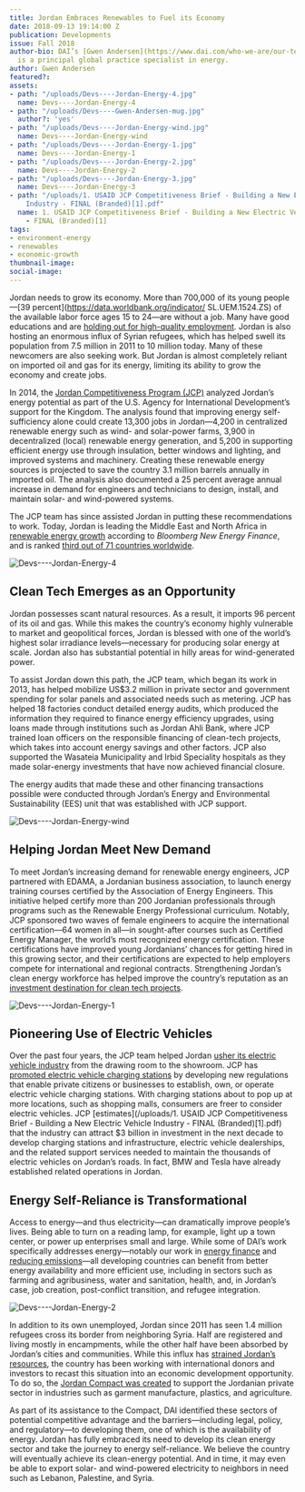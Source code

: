 ```yaml
---
title: Jordan Embraces Renewables to Fuel its Economy
date: 2018-09-13 19:14:00 Z
publication: Developments
issue: Fall 2018
author-bio: DAI’s [Gwen Andersen](https://www.dai.com/who-we-are/our-team/gwen-andersen)
  is a principal global practice specialist in energy.
author: Gwen Andersen
featured?: 
assets:
- path: "/uploads/Devs----Jordan-Energy-4.jpg"
  name: Devs----Jordan-Energy-4
- path: "/uploads/Devs----Gwen-Andersen-mug.jpg"
  author?: 'yes'
- path: "/uploads/Devs----Jordan-Energy-wind.jpg"
  name: Devs----Jordan-Energy-wind
- path: "/uploads/Devs----Jordan-Energy-1.jpg"
  name: Devs----Jordan-Energy-1
- path: "/uploads/Devs----Jordan-Energy-2.jpg"
  name: Devs----Jordan-Energy-2
- path: "/uploads/Devs----Jordan-Energy-3.jpg"
  name: Devs----Jordan-Energy-3
- path: "/uploads/1. USAID JCP Competitiveness Brief - Building a New Electric Vehicle
    Industry - FINAL (Branded)[1].pdf"
  name: 1. USAID JCP Competitiveness Brief - Building a New Electric Vehicle Industry
    - FINAL (Branded)[1]
tags:
- environment-energy
- renewables
- economic-growth
thumbnail-image:
social-image:
---
```


Jordan needs to grow its economy. More than 700,000 of its young people—[39 percent](https://data.worldbank.org/indicator/ SL.UEM.1524.ZS) of the available labor force ages 15 to 24—are without a job. Many have good educations and are [holding out for high-quality employment](http://dai-global-developments.com/articles/addressing-jordans-youth-unemployment-bubble-usaid-program-aligns-workforce-with-emerging-opportunities/). Jordan is also hosting an enormous influx of Syrian refugees, which has helped swell its population from 7.5 million in 2011 to 10 million today. Many of these newcomers are also seeking work. But Jordan is almost completely reliant on imported oil and gas for its energy, limiting its ability to grow the economy and create jobs.




In 2014, the [Jordan Competitiveness Program (JCP)](https://www.dai.com/our-work/projects/jordan-competitiveness-program-jcp) analyzed Jordan’s energy potential as part of the U.S. Agency for International Development’s support for the Kingdom. The analysis found that improving energy self-sufficiency alone could create 13,300 jobs in Jordan—4,200 in centralized renewable energy such as wind- and solar-power farms, 3,900 in decentralized (local) renewable energy generation, and 5,200 in supporting efficient energy use through insulation, better windows and lighting, and improved systems and machinery. Creating these renewable energy sources is projected to save the country 3.1 million barrels annually in imported oil. The analysis also documented a 25 percent average annual increase in demand for engineers and technicians to design, install, and maintain solar- and wind-powered systems.

The JCP team has since assisted Jordan in putting these recommendations to work. Today, Jordan is leading the Middle East and North Africa in [renewable energy growth](https://about.bnef.com/new-energy-outlook/) according to *Bloomberg New Energy Finance*, and is ranked [third out of 71 countries worldwide](http://global-climatescope.org/en/country/jordan/#/enabling-framework). 

![Devs----Jordan-Energy-4](/uploads/Devs----Jordan-Energy-4.jpg "The Oasis500 CleanTech bootcamp assisted by the USAID Jordan Competitiveness Program promoted startups and facilitated access to investors.") 

## Clean Tech Emerges as an Opportunity 

Jordan possesses scant natural resources. As a result, it imports 96 percent of its oil and gas. While this makes the country’s economy highly vulnerable to market and geopolitical forces, Jordan is blessed with one of the world’s highest solar irradiance levels—necessary for producing solar energy at scale. Jordan also has substantial potential in hilly areas for wind-generated power.

To assist Jordan down this path, the JCP team, which began its work in 2013, has helped mobilize US$3.2 million in private sector and government spending for solar panels and associated needs such as metering. JCP has helped 18 factories conduct detailed energy audits, which produced the information they required to finance energy efficiency upgrades, using loans made through institutions such as Jordan Ahli Bank, where JCP trained loan officers on the responsible financing of clean-tech projects, which takes into account energy savings and other factors. JCP also supported the Wasateia Municipality and Irbid Speciality hospitals as they made solar-energy investments that have now achieved financial closure.

The energy audits that made these and other financing transactions possible were conducted through Jordan’s Energy and Environmental Sustainability (EES) unit that was established with JCP support.

![Devs----Jordan-Energy-wind](/uploads/Devs----Jordan-Energy-wind.jpg "The Tafila Wind Farm was built with International Finance Corporation support and inaugurated by the Kingdom of Jordan in 2015. It produces enough energy to power 80,000 homes. Photo: Dominic Chavez/IFC.") 

## Helping Jordan Meet New Demand 

To meet Jordan’s increasing demand for renewable energy engineers, JCP partnered with EDAMA, a Jordanian business association, to launch energy training courses certified by the Association of Energy Engineers. This initiative helped certify more than 200 Jordanian professionals through programs such as the Renewable Energy Professional curriculum. Notably, JCP sponsored two waves of female engineers to acquire the international certification—64 women in all—in sought-after courses such as Certified Energy Manager, the world’s most recognized energy certification. These certifications have improved young Jordanians’ chances for getting hired in this growing sector, and their certifications are expected to help employers compete for international and regional contracts. Strengthening Jordan’s clean energy workforce has helped improve the country’s reputation as an [investment destination for clean tech projects](https://oxfordbusinessgroup.com/news/jordan-sees-rising-investment-clean-technology).

![Devs----Jordan-Energy-1](/uploads/Devs----Jordan-Energy-1.jpg "The first electric vehicle charging station in Jordan was unveiled at the King Hussein Business Park.") 

## Pioneering Use of Electric Vehicles

Over the past four years, the JCP team helped Jordan [usher its electric vehicle industry](https://www.youtube.com/watch?v=0DKmx1WV33o) from the drawing room to the showroom. JCP has [promoted electric vehicle charging stations](http://dai-global-developments.com/articles/plugging-in-to-jordans-rising-demand-for-electric-cars/) by developing new regulations that enable private citizens or businesses to establish, own, or operate electric vehicle charging stations. With charging stations about to pop up at more locations, such as shopping malls, consumers are freer to consider electric vehicles. JCP [estimates](/uploads/1. USAID JCP Competitiveness Brief - Building a New Electric Vehicle Industry - FINAL (Branded)[1].pdf) that the industry can attract $3 billion in investment in the next decade to develop charging stations and infrastructure, electric vehicle dealerships, and the related support services needed to maintain the thousands of electric vehicles on Jordan’s roads. In fact, BMW and Tesla have already established related operations in Jordan.

<script id="infogram_0__/M9rxRCfGfQANrLXKqrS4" title="Jordan Electric Vehicles" src="https://e.infogram.com/js/dist/embed.js?7zI" type="text/javascript"></script>

## Energy Self-Reliance is Transformational 

Access to energy—and thus electricity—can dramatically improve people’s lives. Being able to turn on a reading lamp, for example, light up a town center, or power up enterprises small and large. While some of DAI’s work specifically addresses energy—notably our work in [energy finance](http://dai-global-developments.com/articles/polseff-legacy-lower-energy-bills-for-businesses-across-poland-a-financing-model-to-scale-and-replicate/) and [reducing emissions](http://dai-global-developments.com/articles/helping-eastern-partnership-countries-meet-their-voluntary-commitments-to-reduce-emissions-address-climate-change/)—all developing countries can benefit from better energy availability and more efficient use, including in sectors such as farming and agribusiness, water and sanitation, health, and, in Jordan’s case, job creation, post-conflict transition, and refugee integration.

![Devs----Jordan-Energy-2](/uploads/Devs----Jordan-Energy-2.jpg "Green Job Fair at the Landmark Hotel linked companies that work in the green technology sector with professionals and graduates who have relevant skills.")

In addition to its own unemployed, Jordan since 2011 has seen 1.4 million refugees cross its border from neighboring Syria. Half are registered and living mostly in encampments, while the other half have been absorbed by Jordan’s cities and communities. While this influx has [strained Jordan’s resources](http://dai-global-developments.com/articles/calculating-syrian-refugee-crisis-fiscal-crisis/), the country has been working with international donors and investors to recast this situation into an economic development opportunity. To do so, the [Jordan Compact was created](http://dai-global-developments.com/articles/can-we-keep-the-promisemobilizing-business-on-the-refugee-frontline-in-jordan/) to support the Jordanian private sector in industries such as garment manufacture, plastics, and agriculture.

As part of its assistance to the Compact, DAI identified these sectors of potential competitive advantage and the barriers—including legal, policy, and regulatory—to developing them, one of which is the availability of energy. Jordan has fully embraced its need to develop its clean energy sector and take the journey to energy self-reliance. We believe the country will eventually achieve its clean-energy potential. And in time, it may even be able to export solar- and wind-powered electricity to neighbors in need such as Lebanon, Palestine, and Syria.
